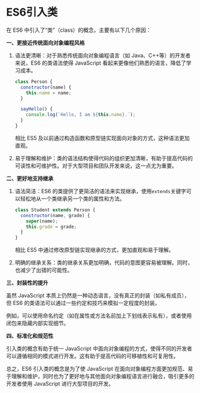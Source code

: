# ES6引入类

在 ES6 中引入了“类”（class）的概念，主要有以下几个原因：

**一、更接近传统面向对象编程风格**

1.  语法更清晰：对于熟悉传统面向对象编程语言（如 Java、C++等）的开发者来说，ES6 的类语法使得 JavaScript 看起来更像他们熟悉的语言，降低了学习成本。

    ```javascript
    class Person {
      constructor(name) {
        this.name = name;
      }

      sayHello() {
        console.log(`Hello, I am ${this.name}.`);
      }
    }
    ```

    相比 ES5 及以前通过构造函数和原型链实现面向对象的方式，这种语法更加直观。
2. 易于理解和维护：类的语法结构使得代码的组织更加清晰，有助于提高代码的可读性和可维护性。对于大型项目和团队开发来说，这一点尤为重要。

**二、更好地支持继承**

1.  语法简洁：ES6 的类提供了更简洁的语法来实现继承，使用`extends`关键字可以轻松地从一个类继承另一个类的属性和方法。

    ```javascript
    class Student extends Person {
      constructor(name, grade) {
        super(name);
        this.grade = grade;
      }
    }
    ```

    相比 ES5 中通过修改原型链实现继承的方式，更加直观和易于理解。
2. 明确的继承关系：类的继承关系更加明确，代码的意图更容易被理解。同时，也减少了出错的可能性。

**三、封装性的提升**

虽然 JavaScript 本质上仍然是一种动态语言，没有真正的封装（如私有成员），但 ES6 的类语法可以通过一些约定和技巧来模拟一定程度的封装。

例如，可以使用命名约定（如在属性或方法名前加上下划线表示私有），或者使用闭包来隐藏内部实现细节。

**四、标准化和规范性**

引入类的概念有助于统一 JavaScript 中面向对象编程的方式，使得不同的开发者可以遵循相同的模式进行开发。这有助于提高代码的可移植性和可复用性。

总之，ES6 引入类的概念是为了使 JavaScript 在面向对象编程方面更加规范、易于理解和维护，同时也为了更好地与其他面向对象编程语言进行融合，吸引更多的开发者使用 JavaScript 进行大型项目的开发。
